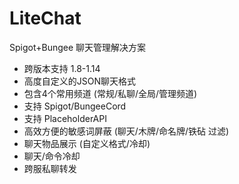 # LiteChat

Spigot+Bungee 聊天管理解决方案

 * 跨版本支持 1.8-1.14
 * 高度自定义的JSON聊天格式
 * 包含4个常用频道  (常规/私聊/全局/管理频道)
 * 支持 Spigot/BungeeCord
 * 支持 PlaceholderAPI
 * 高效方便的敏感词屏蔽 (聊天/木牌/命名牌/铁砧 过滤)
 * 聊天物品展示 (自定义格式/冷却)
 * 聊天/命令冷却
 * 跨服私聊转发
